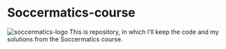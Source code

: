 # Soccermatics-course
![soccermatics-logo](https://soccermatics.readthedocs.io/en/latest/_images/SoccermaticsLogo.png)
This is repository, in which I'll keep the code and my solutions from the Soccermatics course.

